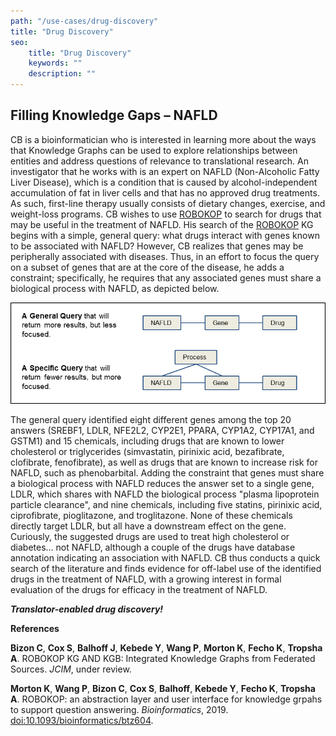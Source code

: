 ```yaml
---
path: "/use-cases/drug-discovery"
title: "Drug Discovery"
seo:
    title: "Drug Discovery"
    keywords: ""
    description: ""
---
```


## Filling Knowledge Gaps – NAFLD<a name="filling-knowldge-gaps"></a>

CB is a bioinformatician who is interested in learning more about the ways that Knowledge Graphs can be used to explore relationships between entities and address questions of relevance to translational research. An investigator that he works with is an expert on NAFLD (Non-Alcoholic Fatty Liver Disease), which is a condition that is caused by alcohol-independent accumulation of fat in liver cells and that has no approved drug treatments. As such, first-line therapy usually consists of dietary changes, exercise, and weight-loss programs. CB wishes to use [ROBOKOP](/apps/robokop) to search for drugs that may be useful in the treatment of NAFLD. His search of the [ROBOKOP](/apps/robokop) KG begins with a simple, general query: what drugs interact with genes known to be associated with NAFLD? However, CB realizes that genes may be peripherally associated with diseases. Thus, in an effort to focus the query on a subset of genes that are at the core of the disease, he adds a constraint; specifically, he requires that any associated genes must share a biological process with NAFLD, as depicted below.

![Illustration depicting the difference in using gene-focused queries](nafld-associations.png)

The general query identified eight different genes among the top 20 answers (SREBF1, LDLR, NFE2L2, CYP2E1, PPARA, CYP1A2, CYP17A1, and GSTM1) and 15 chemicals, including drugs that are known to lower cholesterol or triglycerides (simvastatin, pirinixic acid, bezafibrate, clofibrate, fenofibrate), as well as drugs that are known to increase risk for NAFLD, such as phenobarbital. Adding the constraint that genes must share a biological process with NAFLD reduces the answer set to a single gene, LDLR, which shares with NAFLD the biological process "plasma lipoprotein particle clearance", and nine chemicals, including five statins, pirinixic acid, ciprofibrate, pioglitazone, and troglitazone. None of these chemicals directly target LDLR, but all have a downstream effect on the gene. Curiously, the suggested drugs are used to treat high cholesterol or diabetes... not NAFLD, although a couple of the drugs have database annotation indicating an association with NAFLD. CB thus conducts a quick search of the literature and finds evidence for off-label use of the identified drugs in the treatment of NAFLD, with a growing interest in formal evaluation of the drugs for efficacy in the treatment of NAFLD.

_**Translator-enabled drug discovery!**_

**References**

**Bizon C**, **Cox S**, **Balhoff J**, **Kebede Y**, **Wang P**, **Morton K**, **Fecho K**, **Tropsha A**. ROBOKOP KG AND KGB: Integrated Knowledge Graphs from Federated Sources. *JCIM*, under review.

**Morton K**, **Wang P**, **Bizon C**, **Cox S**, **Balhoff**, **Kebede Y**, **Fecho K**, **Tropsha A**. ROBOKOP: an abstraction layer and user interface for knowledge grpahs to support question answering. *Bioinformatics*, 2019. [doi:10.1093/bioinformatics/btz604](https://doi.org/10.1093/bioinformatics/btz604).
